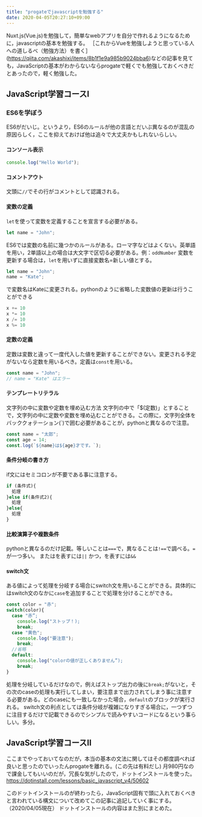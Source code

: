 ```yaml
---
title: "progateでjavascriptを勉強する"
date: 2020-04-05T20:27:10+09:00
---
```


Nuxt.js(Vue.js)を勉強して，簡単なwebアプリを自分で作れるようになるために，javascriptの基本を勉強する。
［これからVueを勉強しようと思っている人への道しるべ（勉強方法）を書く］(https://qiita.com/akashixi/items/8b1f1e9a985b9024bba6)などの記事を見ても，JavaScriptの基本がわからないならprogateで軽くでも勉強しておくべきだとあったので，軽く勉強した。

## JavaScript学習コースI
### ES6を学ぼう　
ES6がだいじ。というより，ES6のルールが他の言語とだいぶ異なるのが混乱の原因らしく，ここを抑えておけば他は追々で大丈夫かもしれないらしい。

#### コンソール表示 
```JavaScript
console.log("Hello World");
```

#### コメントアウト 
文頭に`//`でその行がコメントとして認識される。

#### 変数の定義 
`let`を使って変数を定義することを宣言する必要がある。 
```JavaScript
let name = "John";
```
ES6では変数の名前に幾つかのルールがある。ローマ字などはよくない。英単語を用い，2単語以上の場合は大文字で区切る必要がある。例：`oddNumber`
変数を更新する場合は，`let`を用いずに直接変数名=新しい値とする。 
```JavaScript
let name = "John";
name = "Kate";
```
で変数名はKateに変更される。pythonのように省略した変数値の更新は行うことができる
```JavaScript
x += 10
x *= 10
x /= 10
x %= 10
```

#### 定数の定義 
定数は変数と違って一度代入した値を更新することができない。変更される予定がないなら定数を用いるべき。定義は`const`を用いる。
```JavaScript
const name = "John";
// name = "Kate" はエラー
```

#### テンプレートリテラル
文字列の中に変数や定数を埋め込む方法
文字列の中で「$(定数)」とすることで，文字列の中に定数や変数を埋め込むことができる。この際に，文字列全体をバッククォテーション(`)で囲む必要があることが，pythonと異なるので注意。
```JavaScript
const name = "太郎";
const age = 14;
const.log(`${name}は${age}才です。`);
```

#### 条件分岐の書き方 
if文にはセミコロンが不要である事に注意する。
```JavaScript
if (条件式){
  処理
}else if(条件式2){
  処理
}else{
  処理
}
```
#### 比較演算子や複数条件 
pythonと異なるのだけ記載。等しいことは`===`で，異なることは`!==`で調べる。`=`が一つ多い。
またはを表すには`||`
かつ，を表すには`&&`

#### switch文
ある値によって処理を分岐する場合にswitch文を用いることができる。具体的にはswitch文のなかに`case`を追加することで処理を分けることができる。
```JavaScript
const color = "赤";
switch(color){
  case "赤”;
    console.log("ストップ！);
    break;
  case "黄色";
    console.log("要注意");
    break;
  //省略
  default:
    console.log("colorの値が正しくありません”);
    break;
}
```
処理を分岐しているだけなので，例えばストップ出力の後に`break;`がないと，その次のcaseの処理も実行してしまい，要注意まで出力されてしまう事に注意する必要がある。どのcaseにも一致しなかった場合，`default`のブロックが実行される。
switch文の利点としては条件分岐が複雑になりすぎる場合に，一つずつに注目するだけで記載できるのでシンプルで読みやすいコードになるという事らしい。多分。

## JavaScript学習コースII
ここまでやっておいてなのだが，本当の基本の文法に関してはその都度調べれば良いと思ったのでいったんprogateを離れる。(この先は有料だし)
月980円なので課金してもいいのだが，冗長な気がしたので，ドットインストールを使った。
https://dotinstall.com/lessons/basic_javascript_v4/50602

このドットインストールのが終わったら，JavaScript固有で頭に入れておくべきと言われている構文について改めてこの記事に追記していく事にする。（2020/04/05現在）
ドットインストールの内容はまた別にまとめた。
